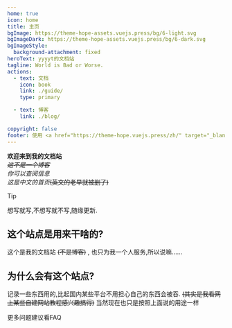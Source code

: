 ```yaml
---
home: true
icon: home
title: 主页
bgImage: https://theme-hope-assets.vuejs.press/bg/6-light.svg
bgImageDark: https://theme-hope-assets.vuejs.press/bg/6-dark.svg
bgImageStyle:
  background-attachment: fixed
heroText: yyyyt的文档站
tagline: World is Bad or Worse.
actions:
  - text: 文档
    icon: book
    link: ./guide/
    type: primary

  - text: 博客
    link: ./blog/

copyright: false
footer: 使用 <a href="https://theme-hope.vuejs.press/zh/" target="_blank">VuePress Theme Hope</a> 主题搭建 | 无特别标注的文章内容许可为 CC BY-NC-SA 4.0, 版权所有 © 2024-present yyyyt(awa)
---
```


**欢迎来到我的文档站**  
*~~这不是一个博客~~*  
*你可以查阅信息*  
*这是中文的首页*~~(英文的老早就被删了)~~  

> [!tip]
> 想写就写,不想写就不写,随缘更新.

## 这个站点是用来干啥的?  

这个是我的文档站 ~~(不是博客)~~ , 也只为我一个人服务,所以说嘛......  

## 为什么会有这个站点?  

记录一些东西用的,比起国内某些平台不用担心自己的东西会被吞. ~~(其实是我看网上某些自建网站教程感兴趣搞得)~~ 当然现在也只是按照上面说的用途一样  

更多问题建议看FAQ
